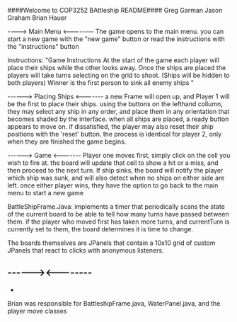 ####Welcome to COP3252 BAttleship README####
Greg Garman
Jason Graham
Brian Hauer

----> Main Menu <--------
The game opens to the main menu. 
you can start a new game with the "new game" button
or read the instructions with the "instructions" button

Instructions:
"Game Instructions
At the start of the game each player will place their ships while the other looks away.
Once the ships are placed the players will take turns selecting on the grid to shoot.
(Ships will be hidden to both players) Winner is the first person to sink all enemy ships
"


------> Placing Ships <-------
a new Frame will open up, and Player 1 will be the first to place their ships. using
the buttons on the lefthand collumn, they may select any ship in any order, and place
them in any orientation that becomes shaded by the interface. when all ships are placed,
a ready button appears to move on. if dissatisfied, the player may also reset their ship positions
with the 'reset' button. the process is identical for player 2, only when they are 
finished the game begins.


------> Game <-------
Player one moves first, simply click on the cell you wish to fire at. the board will update
that cell to show a hit or a miss, and then proceed to the next turn. If ship sinks, the board
will notify the player which ship was sunk, and will also detect when no ships on either
side are left. once either player wins, they have the option to go back to the main menu
to start a new game


BattleShipFrame.Java:
implements a timer that periodically scans the state of the current board to be
able to tell how many turns have passed between them. if the player who moved first has taken
more turns, and currentTurn is currently set to them, the board determines it is time to change.

The boards themselves are JPanels that contain a 10x10 grid of custom JPanels that react to clicks
with anonymous listeners.

------><--------
-
-
Brian was responsible for BattleshipFrame.java, WaterPanel.java, and the player move classes
